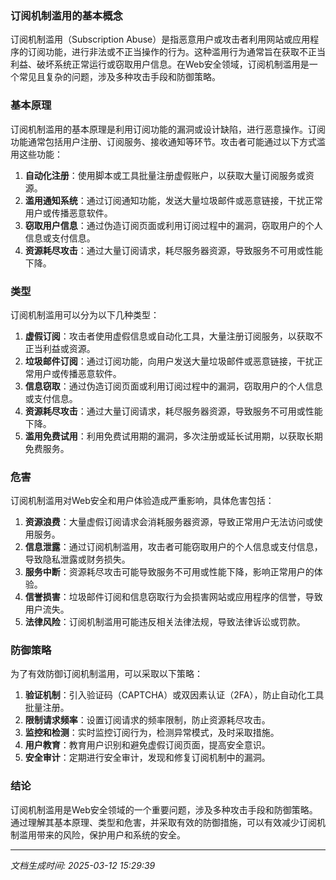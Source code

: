 ### 订阅机制滥用的基本概念

订阅机制滥用（Subscription Abuse）是指恶意用户或攻击者利用网站或应用程序的订阅功能，进行非法或不正当操作的行为。这种滥用行为通常旨在获取不正当利益、破坏系统正常运行或窃取用户信息。在Web安全领域，订阅机制滥用是一个常见且复杂的问题，涉及多种攻击手段和防御策略。

### 基本原理

订阅机制滥用的基本原理是利用订阅功能的漏洞或设计缺陷，进行恶意操作。订阅功能通常包括用户注册、订阅服务、接收通知等环节。攻击者可能通过以下方式滥用这些功能：

1. **自动化注册**：使用脚本或工具批量注册虚假账户，以获取大量订阅服务或资源。
2. **滥用通知系统**：通过订阅通知功能，发送大量垃圾邮件或恶意链接，干扰正常用户或传播恶意软件。
3. **窃取用户信息**：通过伪造订阅页面或利用订阅过程中的漏洞，窃取用户的个人信息或支付信息。
4. **资源耗尽攻击**：通过大量订阅请求，耗尽服务器资源，导致服务不可用或性能下降。

### 类型

订阅机制滥用可以分为以下几种类型：

1. **虚假订阅**：攻击者使用虚假信息或自动化工具，大量注册订阅服务，以获取不正当利益或资源。
2. **垃圾邮件订阅**：通过订阅功能，向用户发送大量垃圾邮件或恶意链接，干扰正常用户或传播恶意软件。
3. **信息窃取**：通过伪造订阅页面或利用订阅过程中的漏洞，窃取用户的个人信息或支付信息。
4. **资源耗尽攻击**：通过大量订阅请求，耗尽服务器资源，导致服务不可用或性能下降。
5. **滥用免费试用**：利用免费试用期的漏洞，多次注册或延长试用期，以获取长期免费服务。

### 危害

订阅机制滥用对Web安全和用户体验造成严重影响，具体危害包括：

1. **资源浪费**：大量虚假订阅请求会消耗服务器资源，导致正常用户无法访问或使用服务。
2. **信息泄露**：通过订阅机制滥用，攻击者可能窃取用户的个人信息或支付信息，导致隐私泄露或财务损失。
3. **服务中断**：资源耗尽攻击可能导致服务不可用或性能下降，影响正常用户的体验。
4. **信誉损害**：垃圾邮件订阅和信息窃取行为会损害网站或应用程序的信誉，导致用户流失。
5. **法律风险**：订阅机制滥用可能违反相关法律法规，导致法律诉讼或罚款。

### 防御策略

为了有效防御订阅机制滥用，可以采取以下策略：

1. **验证机制**：引入验证码（CAPTCHA）或双因素认证（2FA），防止自动化工具批量注册。
2. **限制请求频率**：设置订阅请求的频率限制，防止资源耗尽攻击。
3. **监控和检测**：实时监控订阅行为，检测异常模式，及时采取措施。
4. **用户教育**：教育用户识别和避免虚假订阅页面，提高安全意识。
5. **安全审计**：定期进行安全审计，发现和修复订阅机制中的漏洞。

### 结论

订阅机制滥用是Web安全领域的一个重要问题，涉及多种攻击手段和防御策略。通过理解其基本原理、类型和危害，并采取有效的防御措施，可以有效减少订阅机制滥用带来的风险，保护用户和系统的安全。

---

*文档生成时间: 2025-03-12 15:29:39*



















